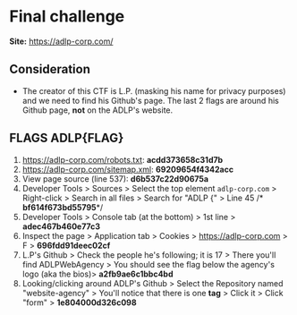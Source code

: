 # Final challenge

**Site:** https://adlp-corp.com/

## Consideration

- The creator of this CTF is L.P. (masking his name for privacy purposes) and we need to find his Github's page. The last 2 flags are around his Github page, **not** on the ADLP's website.

## FLAGS ADLP{FLAG}
1. https://adlp-corp.com/robots.txt: **acdd373658c31d7b**
2. https://adlp-corp.com/sitemap.xml: **69209654f4342acc**
3. View page source (line 537): **d6b537c22d90675a**
4. Developer Tools > Sources > Select the top element `adlp-corp.com` > Right-click > Search in all files > Search for "ADLP {" > Line 45 /* **bf614f673bd55795***/
5. Developer Tools > Console tab (at the bottom) > 1st line > **adec467b460e77c3**
6. Inspect the page > Application tab > Cookies > https://adlp-corp.com > F > **696fdd91deec02cf**
7. L.P's Github > Check the people he's following; it is 17 > There you'll find ADLPWebAgency > You should see the flag below the agency's logo (aka the bios)> **a2fb9ae6c1bbc4bd**
8. Looking/clicking around ADLP's Github > Select the Repository named "website-agency" > You'll notice that there is one **tag** > Click it > Click "form" > **1e804000d326c098**  
